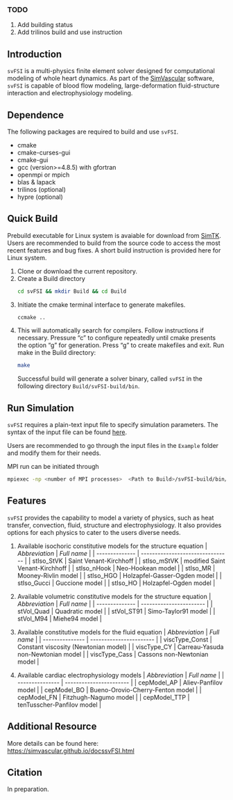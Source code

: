 ### TODO

1. Add building status
2. Add trilinos build and use instruction

## Introduction

`svFSI` is a  multi-physics finite element solver designed for computational modeling of whole heart dynamics. As part of the [SimVascular](https://simvascular.github.io) software, `svFSI` is capable of blood flow modeling, large-deformation fluid-structure interaction and electrophysiology modeling.

## Dependence

The following packages are required to build and use `svFSI`.
   - cmake
   - cmake-curses-gui
   - cmake-gui
   - gcc (version>=4.8.5) with gfortran
   - openmpi or mpich
   - blas & lapack
   - trilinos (optional)
   - hypre (optional)

## Quick Build

Prebuild executable for Linux system is avaiable for download from [SimTK](https://simtk.org/frs/index.php?group_id=188). Users are recommended to build from the source code to access the most recent features and bug fixes. A short build instruction is provided here for Linux system.

1. Clone or download the current repository.
2. Create a Build directory
   ```bash
   cd svFSI && mkdir Build && cd Build 
   ```
3. Initiate the cmake terminal interface to generate makefiles.
   ```bash
   ccmake ..
   ```
4. This will automatically search for compilers. Follow instructions if necessary. Pressure “c” to configure repeatedly until cmake presents the option “g” for generation. Press “g” to create makefiles and exit. Run make in the Build directory:
   ```bash
   make 
   ```
   Successful build will generate a solver binary, called `svFSI` in the following directory `Build/svFSI-build/bin`.

## Run Simulation

`svFSI` requires a plain-text input file to specify simulation parameters. The syntax of the input file can be found [here](https://sites.google.com/site/memt63/tools/MUPFES/mupfes-scripting).

Users are recommended to go through the input files in the `Example` folder and modify them for their needs.

MPI run can be initiated through
   ```bash
   mpiexec -np <number of MPI processes>  <Path to Build>/svFSI-build/bin/svFSI input.dat
   ```

## Features

`svFSI` provides the capability to model a variety of physics, such as heat transfer, convection, fluid, structure and electrophysiology. It also provides options for each physics to cater to the users diverse needs.

1. Available isochoric constitutive models for the structure equation
   | *Abbreviation* |   *Full name*                    |
   | -------------- | -------------------------------- |
   |  stIso\_StVK   |  Saint Venant-Kirchhoff          | 
   |  stIso\_mStVK  |  modified Saint Venant-Kirchhoff | 
   |  stIso\_nHook  |  Neo-Hookean model               | 
   |  stIso\_MR     |  Mooney-Rivlin model             | 
   |  stIso\_HGO    |  Holzapfel-Gasser-Ogden model    |
   |  stIso\_Gucci  |  Guccione model                  |
   |  stIso\_HO     |  Holzapfel-Ogden model           |

2. Available volumetric constitutive models for the structure equation
   | *Abbreviation* |   *Full name*           |
   | -------------- | ----------------------- |
   |  stVol\_Quad   |  Quadratic model        |
   |  stVol\_ST91   |  Simo-Taylor91 model    |
   |  stVol\_M94    |  Miehe94 model          |

3. Available constitutive models for the fluid equation
   | *Abbreviation*  |   *Full name*           |
   | --------------- | ----------------------- |
   | viscType\_Const |  Constant viscosity (Newtonian model) |
   | viscType\_CY    |  Carreau-Yasuda non-Newtonian model   |
   | viscType\_Cass  |  Cassons non-Newtonian model          |

4. Available cardiac electrophysiology models
   | *Abbreviation*  |   *Full name*           |
   | --------------- | ----------------------- |
   | cepModel\_AP    |  Aliev-Panfilov model             |
   | cepModel\_BO    |  Bueno-Orovio-Cherry-Fenton model |
   | cepModel\_FN    |  Fitzhugh-Nagumo model            |
   | cepModel\_TTP   |  tenTusscher-Panfilov model       |

## Additional Resource
More details can be found here: https://simvascular.github.io/docssvFSI.html


## Citation
In preparation.
